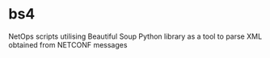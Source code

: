 # bs4
NetOps scripts utilising Beautiful Soup Python library as a tool to parse XML obtained from NETCONF messages
